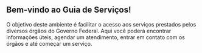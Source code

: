 Bem-vindo ao Guia de Serviços!
---
O objetivo deste ambiente é facilitar o acesso aos serviços prestados pelos diversos órgãos do Governo Federal. Aqui você poderá encontrar informações úteis, agendar um atendimento, entrar em contato com os órgãos e até começar um serviço.
